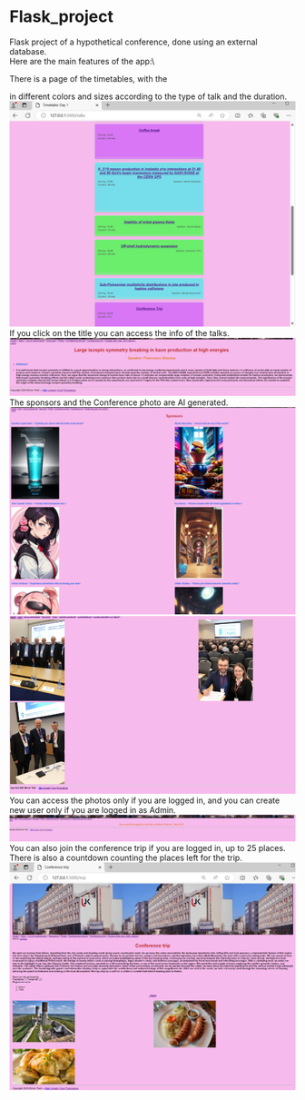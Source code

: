 # Flask_project
Flask project of a hypothetical conference, done using an external database. \
Here are the main features of the app:\

There is a page of the timetables, with the <div> in different colors and sizes according to the type of talk and the duration. \
![](./pic1.png)\
If you click on the title you can access the info of the talks.\
![](./pic2.png)\
The sponsors and the Conference photo are AI generated. \
![](./pic3.png) ![](./pic4.png)\
You can access the photos only if you are logged in, and you can create new user only if you are logged in as Admin. \
![](./pic5.png)\
You can also join the conference trip if you are logged in, up to 25 places. There is also a countdown counting the places left for the trip.\
![](./pic6.png)

